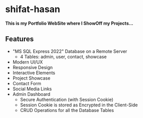 # shifat-hasan

**This is my Portfolio WebSite where I ShowOff my Projects...**

## Features

- "MS SQL Express 2022" Database on a Remote Server
  - 4 Tables: admin, user, contact, showcase
- Modern UI/UX
- Responsive Design
- Interactive Elements
- Project Showcase
- Contact Form
- Social Media Links
- Admin Dashboard
  - Secure Authentication (with Session Cookie)
  - Session Cookie is stored as Encrypted in the Client-Side
  - CRUD Operations for all the Database Tables
